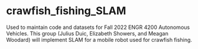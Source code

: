 # crawfish_fishing_SLAM
Used to maintain code and datasets for Fall 2022 ENGR 4200 Autonomous Vehicles. This group (Julius Duic, Elizabeth Showers, and Meagan Woodard) will implement SLAM for a mobile robot used for crawfish fishing.

